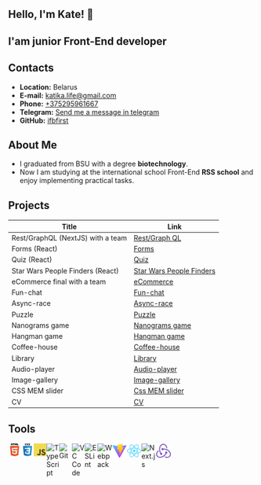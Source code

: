 ## Hello, I'm Kate! 👋

## I'am junior Front-End developer

## Contacts

- **Location:** Belarus
- **E-mail:** [katika.life@gmail.com](mailto:katika.life@gmail.com)
- **Phone:** [+375295961667](tel:+375295961667)
- **Telegram:** [Send me a message in telegram](https://t.me/KatsiarynaMashko)
- **GitHub:** [ifbfirst](https://github.com/ifbfirst)

## About Me

- I graduated from BSU with a degree **biotechnology**.
- Now I am studying at the international school Front-End **RSS school** and enjoy implementing practical tasks.

## Projects

| Title                             | Link        |
| ----------------------------      | -------------------|
| Rest/GraphQL (NextJS) with a team | [Rest/Graph QL](https://moon-graphiql-app.netlify.app/en/)      |
| Forms (React)                     | [Forms](https://ifbfirst-forms.netlify.app/)     |
| Quiz (React)                      | [Quiz](https://ifbfirst-quiz.netlify.app/)     |
| Star Wars People Finders (React)  | [Star Wars People Finders](https://ifbfirst-star-wars-people-finders.netlify.app/)     |
| eCommerce final with a team       | [eCommerce](https://online-moon-store.netlify.app/)     |
| Fun-chat                          | [Fun-chat](https://ifbfirst.github.io/fun-chat/)     |
| Async-race                        | [Async-race](https://ifbfirst.github.io/async-race/)     |
| Puzzle                            | [Puzzle](https://ifbfirst.github.io/rss-puzzle/)     |
| Nanograms game                    | [Nanograms game](https://ifbfirst.github.io/nanograms/index.html) |
| Hangman game                      | [Hangman game](https://ifbfirst.github.io/hangman/index.html)   |
| Coffee-house                      | [Coffee-house](https://ifbfirst.github.io/coffee-house/home.html)   |
| Library                           | [Library](https://ifbfirst.github.io/library/index.html)        |
| Audio-player                      | [Audio-player](https://ifbfirst.github.io/audio_player/index.html)   |
| Image-gallery                     | [Image-gallery](https://ifbfirst.github.io/image-gallery/index.html)   |
| CSS MEM slider                    | [Css MEM slider](https://ifbfirst.github.io/cssMemeSlider/cssMemeSlider/index.html)    |
| CV                                | [CV](https://ifbfirst.github.io/rsschool-cv/index.html)   |

## Tools

  <a href="https://developer.mozilla.org/en-US/docs/Web/HTML" target="_blank">
  <img align="left" alt="HTML5" width="26px" src="https://raw.githubusercontent.com/github/explore/80688e429a7d4ef2fca1e82350fe8e3517d3494d/topics/html/html.png"/>
</a>
<a href="https://developer.mozilla.org/en-US/docs/Web/CSS" target="_blank">
  <img align="left" alt="CSS" width="26px" src="https://raw.githubusercontent.com/github/explore/80688e429a7d4ef2fca1e82350fe8e3517d3494d/topics/css/css.png"/>
</a>
<a href="https://developer.mozilla.org/en-US/docs/Web/JavaScript" target="_blank">
  <img align="left" alt="JavaScript" width="26px" src="https://raw.githubusercontent.com/github/explore/80688e429a7d4ef2fca1e82350fe8e3517d3494d/topics/javascript/javascript.png"/>
</a>
<a href="https://www.typescriptlang.org/" target="_blank">
  <img align="left" alt="TypeScript" width="26px" src="https://github.com/remojansen/logo.ts/blob/master/ts.png?raw=true"/>
</a>
<a href="https://git-scm.com/" target="_blank">
  <img align="left" alt="Git" width="26px" src="https://git-scm.com/images/logos/downloads/Git-Icon-1788C.png"/>
</a>
<a href="https://code.visualstudio.com/" target="_blank">
  <img align="left" alt="VC Code" width="26px" src="https://code.visualstudio.com/assets/favicon.ico"/>
</a>
<a href="https://eslint.org/" target="_blank">
  <img align="left" alt="ESLint" width="26px" src="https://avatars.githubusercontent.com/u/6019716?s=200&v=4"/>
</a>
<a href="https://webpack.js.org/" target="_blank">
  <img align="left" alt="Webpack" width="30px" src="https://raw.githubusercontent.com/webpack/media/master/logo/icon-square-small.png"/>
</a>
<a href="https://vitejs.dev/" target="_blank">
  <img align="left" alt="Vite" width="30px" src="https://github.com/devicons/devicon/raw/master/icons/vitejs/vitejs-original.svg"/>
</a>
<a href="https://ru.legacy.reactjs.org/" target="_blank">
  <img align="left" alt="React" width="30px" src="https://github.com/devicons/devicon/raw/master/icons/react/react-original.svg"/>
</a>
<a href="https://nextjs.org/" target="_blank">
  <img align="left" alt="Next.js" width="30px" src="https://cdn.worldvectorlogo.com/logos/nextjs.svg"/>
</a>
<a href="https://redux.js.org/" target="_blank">
  <img align="left" alt="Redux" width="30px" src="https://raw.githubusercontent.com/devicons/devicon/master/icons/redux/redux-original.svg"/>
</a>
